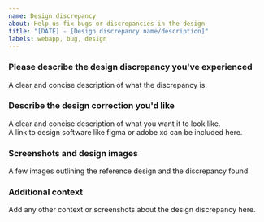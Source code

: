 ```yaml
---
name: Design discrepancy
about: Help us fix bugs or discrepancies in the design
title: "[DATE] - [Design discrepancy name/description]"
labels: webapp, bug, design   
---
```


### Please describe the design discrepancy you've experienced
A clear and concise description of what the discrepancy is.

### Describe the design correction you'd like
A clear and concise description of what you want it to look like.  
A link to design software like figma or adobe xd can be included here.

### Screenshots and design images
A few images outlining the reference design and the discrepancy found.  

### Additional context
Add any other context or screenshots about the design discrepancy here.
